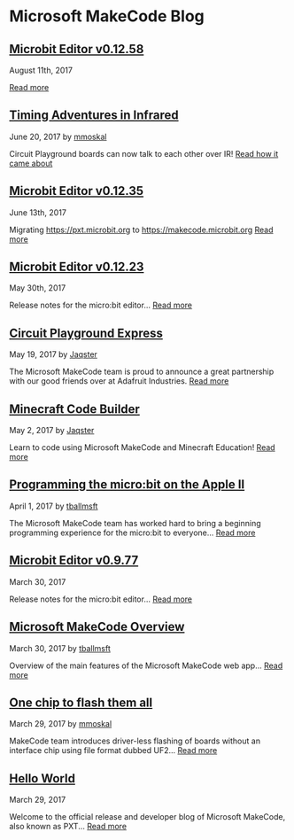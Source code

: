# Microsoft MakeCode Blog

## [Microbit Editor v0.12.58](/blog/microbit/v0.12.58)

August 11th, 2017

[Read more](/blog/microbit/v0.12.58)

## [Timing Adventures in Infrared](/blog/timing-adventures-in-infrared)

June 20, 2017 by [mmoskal](https://github.com/mmoskal)

Circuit Playground boards can now talk to each other over IR!
[Read how it came about](/blog/timing-adventures-in-infrared)

## [Microbit Editor v0.12.35](/blog/microbit/v0.12.35)

June 13th, 2017

Migrating https://pxt.microbit.org to https://makecode.microbit.org 
[Read more](/blog/microbit/v0.12.35)

## [Microbit Editor v0.12.23](/blog/microbit/v0.12.23)

May 30th, 2017

Release notes for the micro:bit editor...
[Read more](/blog/microbit/v0.12.23)

## [Circuit Playground Express](/blog/adafruit-cplay-express)

May 19, 2017 by [Jaqster](https://github.com/Jaqster)

The Microsoft MakeCode team is proud to announce a great partnership
with our good friends over at Adafruit Industries.
[Read more](/blog/adafruit-cplay-express)

## [Minecraft Code Builder](/blog/minecraft-code-builder)

May 2, 2017 by [Jaqster](https://github.com/Jaqster)

Learn to code using Microsoft MakeCode and Minecraft Education!
[Read more](/blog/minecraft-code-builder)

## [Programming the micro:bit on the Apple II](/blog/appleII)

April 1, 2017 by [tballmsft](https://github.com/tballmsft)

The Microsoft MakeCode team has worked hard to bring a beginning programming experience
for the micro:bit to everyone...
[Read more](/blog/appleII)

## [Microbit Editor v0.9.77](/blog/microbit/v0.9.77)

March 30, 2017

Release notes for the micro:bit editor...
[Read more](/blog/microbit/v0.9.77)

## [Microsoft MakeCode Overview](/blog/makecode-overview)

March 30, 2017 by [tballmsft](https://github.com/tballmsft)

Overview of the main features of the Microsoft MakeCode web app...
[Read more](/blog/makecode-overview)

## [One chip to flash them all](/blog/one-chip-to-flash-them-all)

March 29, 2017 by [mmoskal](https://github.com/mmoskal)

MakeCode team introduces driver-less flashing of boards without an interface chip
using file format dubbed UF2...
[Read more](/blog/one-chip-to-flash-them-all)

## [Hello World](/blog/hello-world)

March 29, 2017

Welcome to the official release and developer blog of Microsoft MakeCode, also known as PXT...
[Read more](/blog/hello-world)

